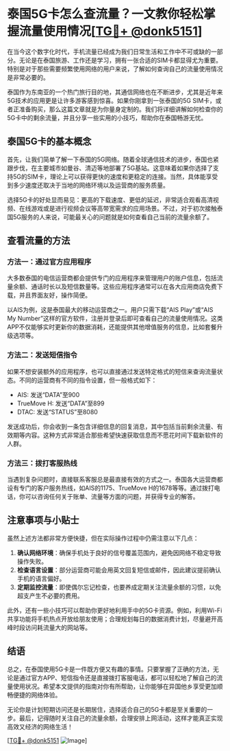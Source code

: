# 泰国5G卡怎么查流量？一文教你轻松掌握流量使用情况[[TG💪+ @donk5151](https://t.me/s/donk5151)]

在当今这个数字化时代，手机流量已经成为我们日常生活和工作中不可或缺的一部分。无论是在泰国旅游、工作还是学习，拥有一张合适的SIM卡都显得尤为重要。特别是对于那些需要频繁使用网络的用户来说，了解如何查询自己的流量使用情况是非常必要的。

泰国作为东南亚的一个热门旅行目的地，其通信网络也在不断进步，尤其是近年来5G技术的应用更是让许多游客感到惊喜。如果你刚拿到一张泰国的5G SIM卡，或者正准备购买，那么这篇文章就是为你量身定制的。我们将详细讲解如何检查你的5G卡中的剩余流量，并且分享一些实用的小技巧，帮助你在泰国畅游无忧。

## 泰国5G卡的基本概念

首先，让我们简单了解一下泰国的5G网络。随着全球通信技术的进步，泰国也紧跟步伐，在主要城市如曼谷、清迈等地部署了5G基站。这意味着如果你选择了支持5G的SIM卡，理论上可以获得更快的速度和更稳定的连接。当然，具体能享受到多少速度还取决于当地的网络环境以及运营商的服务质量。

选择5G卡的好处显而易见：更高的下载速度、更低的延迟，非常适合观看高清视频、在线游戏或是进行视频会议等高带宽需求的应用场景。不过，对于初次接触泰国5G服务的人来说，可能最关心的问题就是如何查看自己当前的流量余额了。

## 查看流量的方法

### 方法一：通过官方应用程序

大多数泰国的电信运营商都会提供专门的应用程序来管理用户的账户信息，包括流量余额、通话时长以及短信数量等。这些应用程序通常可以在各大应用商店免费下载，并且界面友好，操作简便。

以AIS为例，这是泰国最大的移动运营商之一。用户只需下载“AIS Play”或“AIS My Number”这样的官方软件，注册并登录后即可查看自己的流量使用情况。这类APP不仅能够实时更新你的数据消耗，还能提供其他增值服务的信息，比如套餐升级选项等。

### 方法二：发送短信指令

如果不想安装额外的应用程序，也可以直接通过发送特定格式的短信来查询流量状态。不同的运营商有不同的指令设置，但一般格式如下：

- AIS: 发送“DATA”至900
- TrueMove H: 发送“DATA”至899
- DTAC: 发送“STATUS”至8080

发送成功后，你会收到一条包含详细信息的回复消息，其中包括当前剩余流量、有效期等内容。这种方式非常适合那些希望快速获取信息而不愿花时间下载新软件的人群。

### 方法三：拨打客服热线

当遇到复杂问题时，直接联系客服总是最直接有效的方式之一。泰国各大运营商都设有专门的客户服务热线，如AIS的1175、TrueMove H的1678等等。通过拨打电话，你可以咨询任何关于账单、流量等方面的问题，并获得专业的解答。

## 注意事项与小贴士

虽然上述方法都非常方便快捷，但在实际操作过程中仍需注意以下几点：

1. **确认网络环境**：确保手机处于良好的信号覆盖范围内，避免因网络不稳定导致操作失败。
2. **检查语言设置**：部分运营商可能会用英文回复短信或邮件，因此建议提前确认手机的语言偏好。
3. **定期监控流量**：即使偶尔忘记检查，也要养成定期关注流量余额的习惯，以免超支产生不必要的费用。

此外，还有一些小技巧可以帮助你更好地利用手中的5G卡资源。例如，利用Wi-Fi共享功能将手机热点开放给朋友使用；合理规划每日的数据消费计划，尽量避开高峰时段访问耗流量大的网站等。

## 结语

总之，在泰国使用5G卡是一件既方便又有趣的事情。只要掌握了正确的方法，无论是通过官方APP、短信指令还是直接拨打客服电话，都可以轻松地了解自己的流量使用状况。希望本文提供的指南对你有所帮助，让你能够在异国他乡享受更加顺畅便捷的网络体验。

无论你是计划短期访问还是长期居住，选择适合自己的5G卡都是至关重要的一步。最后，记得随时关注自己的流量余额，合理安排上网活动，这样才能真正实现高效又经济的网络生活！

[[TG💪+ @donk5151](https://t.me/s/donk5151) ![Image](https://i.postimg.cc/rwNCRYN7/Snipaste-2025-04-30-17-27-05.png)]